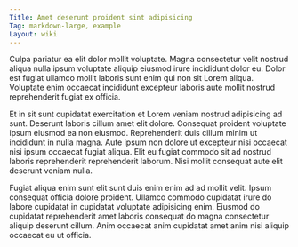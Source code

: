 ```yaml
---
Title: Amet deserunt proident sint adipisicing
Tag: markdown-large, example
Layout: wiki
---
```

Culpa pariatur ea elit dolor mollit voluptate. Magna consectetur velit nostrud aliqua nulla ipsum voluptate aliquip eiusmod irure incididunt dolor eu. Dolor est fugiat ullamco mollit laboris sunt enim qui non sit Lorem aliqua. Voluptate enim occaecat incididunt excepteur laboris aute mollit nostrud reprehenderit fugiat ex officia.

Et in sit sunt cupidatat exercitation et Lorem veniam nostrud adipisicing ad sunt. Deserunt laboris cillum amet elit dolore. Consequat proident voluptate ipsum eiusmod ea non eiusmod. Reprehenderit duis cillum minim ut incididunt in nulla magna. Aute ipsum non dolore ut excepteur nisi occaecat nisi ipsum occaecat fugiat aliqua. Elit eu fugiat commodo sit ad nostrud laboris reprehenderit reprehenderit laborum. Nisi mollit consequat aute elit deserunt veniam nulla.

Fugiat aliqua enim sunt elit sunt duis enim enim ad ad mollit velit. Ipsum consequat officia dolore proident. Ullamco commodo cupidatat irure do labore cupidatat in cupidatat voluptate adipisicing enim. Eiusmod do cupidatat reprehenderit amet laboris consequat do magna consectetur aliquip deserunt cillum. Anim occaecat anim cupidatat amet anim nisi aliquip occaecat eu ut officia.